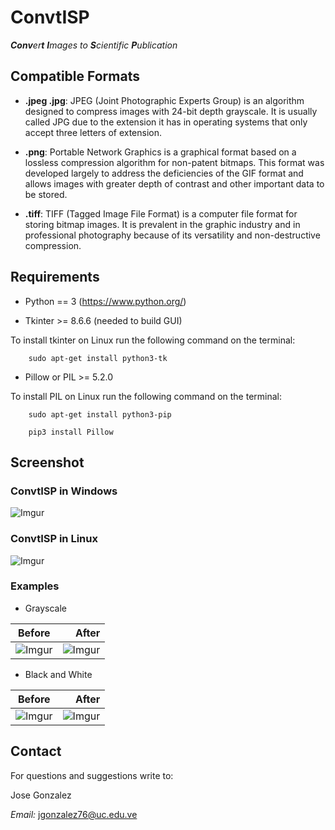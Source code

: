 # ConvtISP

_**Conv**er**t** **I**mages to **S**cientific **P**ublication_

## Compatible Formats

* __.jpeg .jpg__: JPEG (Joint Photographic Experts Group) is an algorithm designed to compress images with 24-bit depth grayscale. It is usually called JPG due to the extension it has in operating systems that only accept three letters of extension.

* __.png__: Portable Network Graphics is a graphical format based on a lossless compression algorithm for non-patent bitmaps. This format was developed largely to address the deficiencies of the GIF format and allows images with greater depth of contrast and other important data to be stored.

* __.tiff__: TIFF (Tagged Image File Format) is a computer file format for storing bitmap images. It is prevalent in the graphic industry and in professional photography because of its versatility and non-destructive compression.

## Requirements

* Python == 3 (<https://www.python.org/>)

* Tkinter >= 8.6.6 (needed to build GUI)

To install tkinter on Linux run the following command on the terminal:
~~~
    sudo apt-get install python3-tk
~~~

* Pillow or PIL >= 5.2.0

To install PIL on Linux run the following command on the terminal:
~~~
    sudo apt-get install python3-pip

    pip3 install Pillow
~~~

## Screenshot


### ConvtISP in Windows

![Imgur](https://i.imgur.com/JnMXVNH.jpg)

### ConvtISP in Linux

![Imgur](https://i.imgur.com/A6graag.jpg)

### Examples 
* Grayscale

|Before|After|
|------|----:|
|![Imgur](https://i.imgur.com/DJHgfMq.jpg)|![Imgur](https://i.imgur.com/SU5ML5z.jpg)|

* Black and White 

|Before|After|
|------|----:|
|![Imgur](https://i.imgur.com/OneBq93.jpg)|![Imgur](https://i.imgur.com/mB10LEa.jpg)|

## Contact

For questions and suggestions write to:

Jose Gonzalez

_Email:_ <jgonzalez76@uc.edu.ve>
